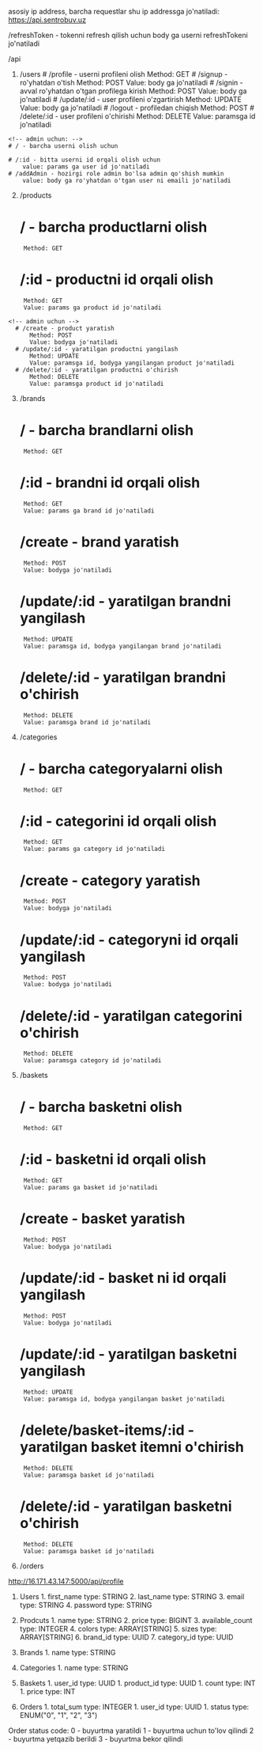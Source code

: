 asosiy ip address, barcha requestlar shu ip addressga jo'natiladi: 
https://api.sentrobuv.uz


<!-- Routes -->
/refreshToken - tokenni refresh qilish uchun body ga userni refreshTokeni jo'natiladi

/api
  1. /users
    <!-- user uchun: -->
    # /profile - userni profileni olish
        Method: GET
    # /signup - ro'yhatdan o'tish
        Method: POST
        Value: body ga jo'natiladi
    # /signin - avval ro'yhatdan o'tgan profilega kirish
        Method: POST
        Value: body ga jo'natiladi
    # /update/:id - user profileni o'zgartirish
        Method: UPDATE
        Value: body ga jo'natiladi
    # /logout - profiledan chiqish
        Method: POST
    # /delete/:id - user profileni o'chirishi
        Method: DELETE
        Value: paramsga id jo'natiladi

    <!-- admin uchun: -->
    # / - barcha userni olish uchun

    # /:id - bitta userni id orqali olish uchun
        value: params ga user id jo'natiladi
    # /addAdmin - hozirgi role admin bo'lsa admin qo'shish mumkin
        value: body ga ro'yhatdan o'tgan user ni emaili jo'natiladi

  2. /products
    <!-- user uchun -->
      # / - barcha productlarni olish
          Method: GET
      # /:id - productni id orqali olish
          Method: GET
          Value: params ga product id jo'natiladi

    <!-- admin uchun -->
      # /create - product yaratish
          Method: POST
          Value: bodyga jo'natiladi
      # /update/:id - yaratilgan productni yangilash
          Method: UPDATE
          Value: paramsga id, bodyga yangilangan product jo'natiladi
      # /delete/:id - yaratilgan productni o'chirish
          Method: DELETE
          Value: paramsga product id jo'natiladi

  3. /brands
      <!-- user uchun -->
      # / - barcha brandlarni olish
          Method: GET
      # /:id - brandni id orqali olish
          Method: GET
          Value: params ga brand id jo'natiladi

      <!-- admin uchun -->
      # /create - brand yaratish
          Method: POST
          Value: bodyga jo'natiladi
      # /update/:id - yaratilgan brandni yangilash
          Method: UPDATE
          Value: paramsga id, bodyga yangilangan brand jo'natiladi
      # /delete/:id - yaratilgan brandni o'chirish
          Method: DELETE
          Value: paramsga brand id jo'natiladi

  4. /categories
      <!-- user uchun -->
      # / - barcha categoryalarni olish
          Method: GET
      # /:id - categorini id orqali olish
          Method: GET
          Value: params ga category id jo'natiladi

      <!-- admin uchun -->
      # /create - category yaratish
          Method: POST
          Value: bodyga jo'natiladi
      # /update/:id - categoryni id orqali yangilash
          Method: POST
          Value: bodyga jo'natiladi
      # /delete/:id - yaratilgan categorini o'chirish
          Method: DELETE
          Value: paramsga category id jo'natiladi

  5. /baskets
        <!-- user uchun -->
      # / - barcha basketni olish
          Method: GET
      # /:id - basketni id orqali olish
          Method: GET
          Value: params ga basket id jo'natiladi

      <!-- admin uchun -->
      # /create - basket yaratish
          Method: POST
          Value: bodyga jo'natiladi
      # /update/:id - basket ni id orqali yangilash
          Method: POST
          Value: bodyga jo'natiladi
      # /update/:id - yaratilgan basketni yangilash
          Method: UPDATE
          Value: paramsga id, bodyga yangilangan basket jo'natiladi
        # /delete/basket-items/:id - yaratilgan basket itemni o'chirish
          Method: DELETE
          Value: paramsga basket id jo'natiladi
      # /delete/:id - yaratilgan basketni o'chirish
          Method: DELETE
          Value: paramsga basket id jo'natiladi

  6. /orders

<!-- example request: -->
http://16.171.43.147:5000/api/profile


<!-- Models -->
  1. Users
    1. first_name
      type: STRING
    2. last_name
      type: STRING
    3. email
      type: STRING
    4. password
      type: STRING

  2. Prodcuts
    1. name
      type: STRING
    2. price
      type: BIGINT
    3. available_count
      type: INTEGER
    4. colors
      type: ARRAY[STRING]
    5. sizes
      type: ARRAY[STRING]
    6. brand_id
      type: UUID
    7. category_id
      type: UUID

  3. Brands
    1. name
      type: STRING

  4. Categories
    1. name
      type: STRING

  5. Baskets
    1. user_id
      type: UUID
    1. product_id
      type: UUID
    1. count
      type: INT
    1. price
      type: INT

  6. Orders
    1. total_sum
      type: INTEGER
    1. user_id
      type: UUID
    1. status
      type: ENUM("0", "1", "2", "3")


Order status code:
  0 - buyurtma yaratildi
  1 - buyurtma uchun to'lov qilindi
  2 - buyurtma yetqazib berildi
  3 - buyurtma bekor qilindi
